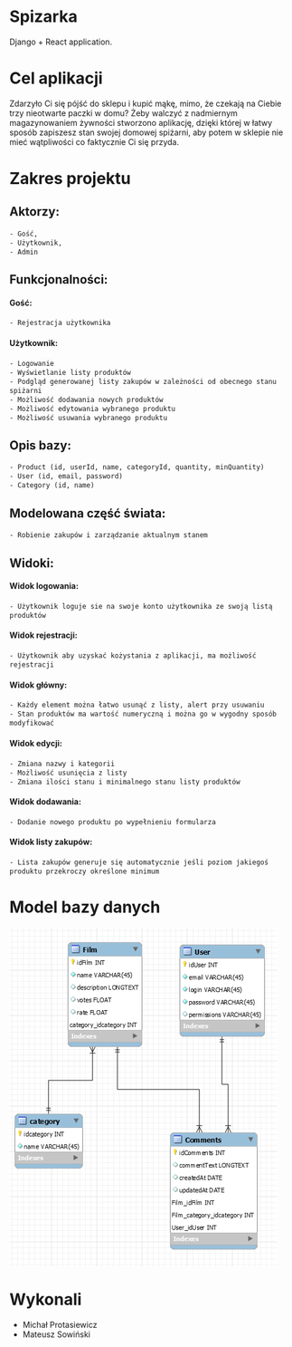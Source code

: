 # Spizarka
  Django + React application.

# Cel aplikacji
  Zdarzyło Ci się pójść do sklepu i kupić mąkę, mimo, że czekają na Ciebie trzy nieotwarte paczki w domu? Żeby walczyć z nadmiernym magazynowaniem żywności stworzono aplikację, dzięki której w łatwy sposób zapiszesz stan swojej domowej spiżarni, aby potem w sklepie nie mieć wątpliwości co faktycznie Ci się przyda.

# Zakres projektu
  ## Aktorzy:
    - Gość,
    - Użytkownik,
    - Admin

  ## Funkcjonalności:
  #### Gość:
    - Rejestracja użytkownika
  #### Użytkownik:
    - Logowanie
    - Wyświetlanie listy produktów
    - Podgląd generowanej listy zakupów w zależności od obecnego stanu spiżarni
    - Możliwość dodawania nowych produktów
    - Możliwość edytowania wybranego produktu
    - Możliwość usuwania wybranego produktu

  ## Opis bazy:
    - Product (id, userId, name, categoryId, quantity, minQuantity)
    - User (id, email, password)
    - Category (id, name)

  ## Modelowana część świata:
    - Robienie zakupów i zarządzanie aktualnym stanem

  ## Widoki:
  #### Widok logowania:
    - Użytkownik loguje sie na swoje konto użytkownika ze swoją listą produktów
  #### Widok rejestracji:
    - Użytkownik aby uzyskać kożystania z aplikacji, ma możliwość rejestracji
  #### Widok główny:
    - Każdy element można łatwo usunąć z listy, alert przy usuwaniu
    - Stan produktów ma wartość numeryczną i można go w wygodny sposób modyfikować
  #### Widok edycji:
    - Zmiana nazwy i kategorii
    - Możliwość usunięcia z listy
    - Zmiana ilości stanu i minimalnego stanu listy produktów
  #### Widok dodawania:
    - Dodanie nowego produktu po wypełnieniu formularza
  #### Widok listy zakupów:
    - Lista zakupów generuje się automatycznie jeśli poziom jakiegoś produktu przekroczy określone minimum


# Model bazy danych
![db_schema](db_schema.png "Schemat bazy danych")

# Wykonali
  - Michał Protasiewicz
  - Mateusz Sowiński
